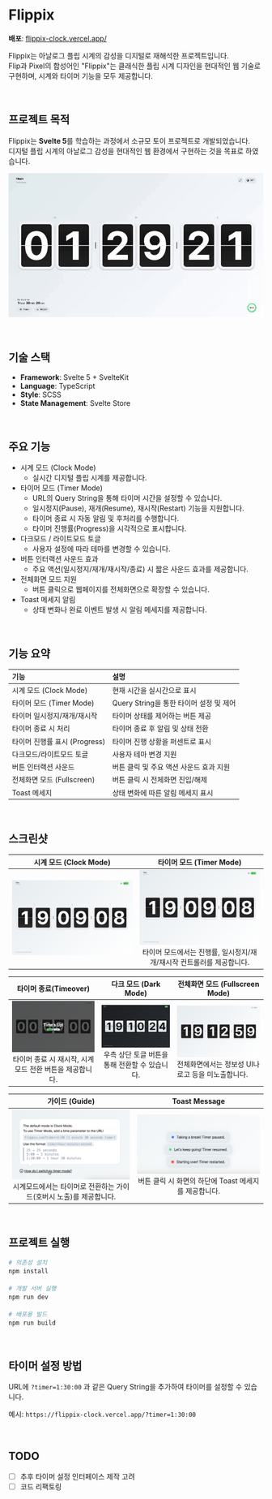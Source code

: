 # Flippix

**배포**: [flippix-clock.vercel.app/](https://flippix-clock.vercel.app/)

Flippix는 아날로그 플립 시계의 감성을 디지털로 재해석한 프로젝트입니다.  
Flip과 Pixel의 합성어인 "Flippix"는 클래식한 플립 시계 디자인을 현대적인 웹 기술로 구현하며, 시계와 타이머 기능을 모두 제공합니다.

<br/>

## 프로젝트 목적

Flippix는 **Svelte 5**를 학습하는 과정에서 소규모 토이 프로젝트로 개발되었습니다.  
디지털 플립 시계의 아날로그 감성을 현대적인 웹 환경에서 구현하는 것을 목표로 하였습니다.

![Flippix Preview](./static/screenshots/screen-preview.gif)

<br/>

## 기술 스택

- **Framework**: Svelte 5 + SvelteKit
- **Language**: TypeScript
- **Style**: SCSS
- **State Management**: Svelte Store

<br/>

## 주요 기능

- 시계 모드 (Clock Mode)
  - 실시간 디지털 플립 시계를 제공합니다.
- 타이머 모드 (Timer Mode)
  - URL의 Query String을 통해 타이머 시간을 설정할 수 있습니다.
  - 일시정지(Pause), 재개(Resume), 재시작(Restart) 기능을 지원합니다.
  - 타이머 종료 시 자동 알림 및 후처리를 수행합니다.
  - 타이머 진행률(Progress)을 시각적으로 표시합니다.
- 다크모드 / 라이트모드 토글
  - 사용자 설정에 따라 테마를 변경할 수 있습니다.
- 버튼 인터랙션 사운드 효과
  - 주요 액션(일시정지/재개/재시작/종료) 시 짧은 사운드 효과를 제공합니다.
- 전체화면 모드 지원
  - 버튼 클릭으로 웹페이지를 전체화면으로 확장할 수 있습니다.
- Toast 메세지 알림
  - 상태 변화나 완료 이벤트 발생 시 알림 메세지를 제공합니다.

<br/>

## 기능 요약

| 기능                          | 설명                                    |
| :---------------------------- | :-------------------------------------- |
| 시계 모드 (Clock Mode)        | 현재 시간을 실시간으로 표시             |
| 타이머 모드 (Timer Mode)      | Query String을 통한 타이머 설정 및 제어 |
| 타이머 일시정지/재개/재시작   | 타이머 상태를 제어하는 버튼 제공        |
| 타이머 종료 시 처리           | 타이머 종료 후 알림 및 상태 전환        |
| 타이머 진행률 표시 (Progress) | 타이머 진행 상황을 퍼센트로 표시        |
| 다크모드/라이트모드 토글      | 사용자 테마 변경 지원                   |
| 버튼 인터랙션 사운드          | 버튼 클릭 및 주요 액션 사운드 효과 지원 |
| 전체화면 모드 (Fullscreen)    | 버튼 클릭 시 전체화면 진입/해제         |
| Toast 메세지                  | 상태 변화에 따른 알림 메세지 표시       |

<br/>

## 스크린샷

|                  시계 모드 (Clock Mode)                   |                                                       타이머 모드 (Timer Mode)                                                        |
| :-------------------------------------------------------: | :-----------------------------------------------------------------------------------------------------------------------------------: |
| ![Clock Mode](./static/screenshots/screen-clock-mode.png) | ![Timer Mode](./static/screenshots/screen-clock-mode.png) <br/> 타이머 모드에서는 진행률, 일시정지/재개/재시작 컨트롤러를 제공합니다. |

|                                                 타이머 종료(Timeover)                                                 |                                            다크 모드 (Dark Mode)                                             | 전체화면 모드 (Fullscreen Mode)                                                                                         |
| :-------------------------------------------------------------------------------------------------------------------: | :----------------------------------------------------------------------------------------------------------: | ----------------------------------------------------------------------------------------------------------------------- |
| ![Timer Mode](./static/screenshots/screen-timeover.png) <br/> 타이머 종료 시 재시작, 시계모드 전환 버튼을 제공합니다. | ![Dark Mode](./static/screenshots/screen-dark-mode.png) <br/> 우측 상단 토글 버튼을 통해 전환할 수 있습니다. | ![Fullscreen Mode](./static/screenshots/screen-fullscreen.png) <br/> 전체화면에서는 정보성 UI나 로고 등을 미노출합니다. |

|                                                            가이드 (Guide)                                                            |                                                    Toast Message                                                    |
| :----------------------------------------------------------------------------------------------------------------------------------: | :-----------------------------------------------------------------------------------------------------------------: |
| ![Mode Switch Guide](./static/screenshots/screen-guide.png) <br/> 시계모드에서는 타이머로 전환하는 가이드(호버시 노출)를 제공합니다. | ![Toast Message](./static/screenshots/screen-toast.png) <br/> 버튼 클릭 시 화면의 하단에 Toast 메세지를 제공합니다. |

<br/>

## 프로젝트 실행

```bash
# 의존성 설치
npm install

# 개발 서버 실행
npm run dev

# 배포용 빌드
npm run build

```

<br/>

## 타이머 설정 방법

URL에 `?timer=1:30:00` 과 같은 Query String을 추가하여 타이머를 설정할 수 있습니다.

예시: `https://flippix-clock.vercel.app/?timer=1:30:00`

<br/>

## TODO

- [ ] 추후 타이머 설정 인터페이스 제작 고려
- [ ] 코드 리팩토링
